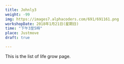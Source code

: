 ```yaml
---
title: Johnly3
weight: -99
img: https://images7.alphacoders.com/691/691161.png
workshopDate: 2018年1月21日(星期日)
time: "下午3至5時"
place: Justmove
draft: true

---
```

This is the list of life grow page.
